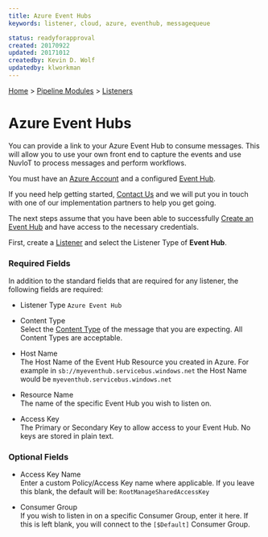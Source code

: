 ```yaml
---
title: Azure Event Hubs
keywords: listener, cloud, azure, eventhub, messagequeue

status: readyforapproval
created: 20170922
updated: 20171012
createdby: Kevin D. Wolf
updatedby: klworkman
---
```

[Home](../../Index.md) > [Pipeline Modules](../Index.md) > [Listeners](../Listener.md)

# Azure Event Hubs

You can provide a link to your Azure Event Hub to consume messages.  This will allow you
to use your own front end to capture the events and use NuvIoT to process messages and perform workflows.

You must have an [Azure Account](https://portal.azure.com) and a configured [Event Hub](https://docs.microsoft.com/en-us/azure/event-hubs/).

If you need help getting started, [Contact Us](http://support.nuviot.com) and we will put you in touch with one 
of our implementation partners to help you get going.

The next steps assume that you have been able to successfully [Create an Event Hub](https://docs.microsoft.com/en-us/azure/event-hubs/event-hubs-create) and have access to the necessary credentials.

First, create a [Listener](../Listener.md) and select the Listener Type of **Event Hub**.

### Required Fields

In addition to the standard fields that are required for any listener, the following fields are required:

* Listener Type 
`Azure Event Hub`

* Content Type    
Select the [Content Type](../../Messaging/ContentTypes.md) of the message that you are expecting.  All Content Types are acceptable.

* Host Name   
The Host Name of the Event Hub Resource you created in Azure.  For example in
```sb://myeventhub.servicebus.windows.net``` the Host Name would be ```myeventhub.servicebus.windows.net```

* Resource Name    
The name of the specific Event Hub you wish to listen on.

* Access Key    
The Primary or Secondary Key to allow access to your Event Hub.  No keys are stored in plain text.

### Optional Fields

* Access Key Name   
Enter a custom Policy/Access Key name where applicable.  If you leave this blank, the default will be: ```RootManageSharedAccessKey``` 

* Consumer Group   
If you wish to listen in on a specific Consumer Group, enter it here.  If this is left blank, you will connect to the ```[$Default]``` Consumer Group.

